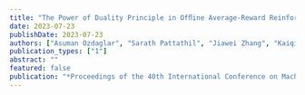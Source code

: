 ```yaml
---
title: "The Power of Duality Principle in Ofﬂine Average-Reward Reinforcement Learning"
date: 2023-07-23
publishDate: 2023-07-23
authors: ["Asuman Ozdaglar", "Sarath Pattathil", "Jiawei Zhang", "Kaiqing Zhang"]
publication_types: ["1"]
abstract: ""
featured: false
publication: "*Proceedings of the 40th International Conference on Machine Learning, Workshop on Duality for Modern Machine Learning (ICML 2023 Workshop)*"
---
```


